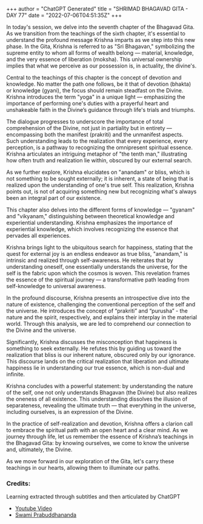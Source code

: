 +++
author = "ChatGPT Generated"
title = "SHRIMAD BHAGAVAD GITA - DAY 77"
date = "2022-07-06T04:51:35Z"
+++

In today's session, we delve into the seventh chapter of the Bhagavad Gita. As we transition from the teachings of the sixth chapter, it's essential to understand the profound message Krishna imparts as we step into this new phase. In the Gita, Krishna is referred to as "Sri Bhagavan," symbolizing the supreme entity to whom all forms of wealth belong — material, knowledge, and the very essence of liberation (moksha). This universal ownership implies that what we perceive as our possession is, in actuality, the divine's.

Central to the teachings of this chapter is the concept of devotion and knowledge. No matter the path one follows, be it that of devotion (bhakta) or knowledge (gyani), the focus should remain steadfast on the Divine. Krishna introduces the term "yoga" in a unique light — emphasizing the importance of performing one's duties with a prayerful heart and unshakeable faith in the Divine’s guidance through life's trials and triumphs.

The dialogue progresses to underscore the importance of total comprehension of the Divine, not just in partiality but in entirety — encompassing both the manifest (prakriti) and the unmanifest aspects. Such understanding leads to the realization that every experience, every perception, is a pathway to recognizing the omnipresent spiritual essence. Krishna articulates an intriguing metaphor of "the tenth man," illustrating how often truth and realization lie within, obscured by our external search.

As we further explore, Krishna elucidates on "anandam" or bliss, which is not something to be sought externally; it is inherent, a state of being that is realized upon the understanding of one's true self. This realization, Krishna points out, is not of acquiring something new but recognizing what's always been an integral part of our existence.

This chapter also delves into the different forms of knowledge — "gyanam" and "vikyanam," distinguishing between theoretical knowledge and experiential understanding. Krishna emphasizes the importance of experiential knowledge, which involves recognizing the essence that pervades all experiences.

Krishna brings light to the ubiquitous search for happiness, stating that the quest for external joy is an endless endeavor as true bliss, "anandam," is intrinsic and realized through self-awareness. He reiterates that by understanding oneself, one essentially understands the universe, for the self is the fabric upon which the cosmos is woven. This revelation frames the essence of the spiritual journey — a transformative path leading from self-knowledge to universal awareness.

In the profound discourse, Krishna presents an introspective dive into the nature of existence, challenging the conventional perception of the self and the universe. He introduces the concept of “prakriti” and “purusha” - the nature and the spirit, respectively, and explains their interplay in the material world. Through this analysis, we are led to comprehend our connection to the Divine and the universe.

Significantly, Krishna discusses the misconception that happiness is something to seek externally. He refutes this by guiding us toward the realization that bliss is our inherent nature, obscured only by our ignorance. This discourse lands on the critical realization that liberation and ultimate happiness lie in understanding our true essence, which is non-dual and infinite.

Krishna concludes with a powerful statement: by understanding the nature of the self, one not only understands Bhagavan (the Divine) but also realizes the oneness of all existence. This understanding dissolves the illusion of separateness, revealing the ultimate truth — that everything in the universe, including ourselves, is an expression of the Divine.

In the practice of self-realization and devotion, Krishna offers a clarion call to embrace the spiritual path with an open heart and a clear mind. As we journey through life, let us remember the essence of Krishna’s teachings in the Bhagavad Gita: by knowing ourselves, we come to know the universe and, ultimately, the Divine.

As we move forward in our exploration of the Gita, let's carry these teachings in our hearts, allowing them to illuminate our paths.

### Credits:

Learning extracted through subtitles and then articulated by ChatGPT

* [Youtube Video](https://www.youtube.com/watch?v=I70TgNKp1kQ)
* [Swami Prabuddhananda](https://www.youtube.com/@upanishadswithswamiprabudd4019/streams)